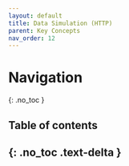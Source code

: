 ```yaml
---
layout: default
title: Data Simulation (HTTP)
parent: Key Concepts
nav_order: 12
---
```


# Navigation
{: .no_toc }

## Table of contents
{: .no_toc .text-delta }
---
